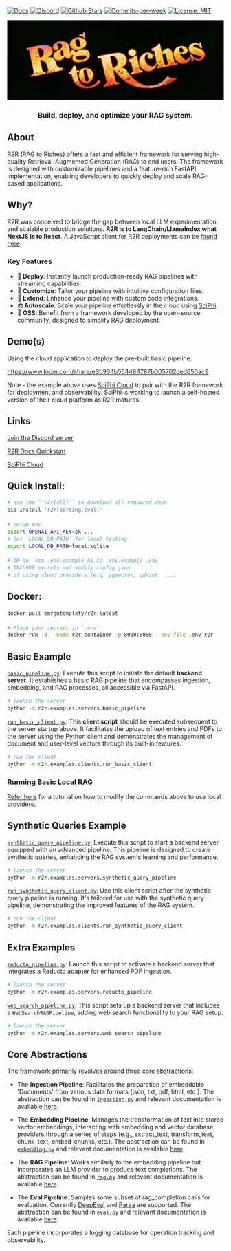 <p align="left">
  <a href="https://r2r-docs.sciphi.ai"><img src="https://img.shields.io/badge/docs.sciphi.ai-3F16E4" alt="Docs"></a>
  <a href="https://discord.gg/p6KqD2kjtB"><img src="https://img.shields.io/discord/1120774652915105934?style=social&logo=discord" alt="Discord"></a>
  <a href="https://github.com/SciPhi-AI"><img src="https://img.shields.io/github/stars/SciPhi-AI/R2R" alt="Github Stars"></a>
  <a href="https://github.com/SciPhi-AI/R2R/pulse"><img src="https://img.shields.io/github/commit-activity/w/SciPhi-AI/R2R" alt="Commits-per-week"></a>
  <a href="https://opensource.org/licenses/MIT"><img src="https://img.shields.io/badge/License-MIT-purple.svg" alt="License: MIT"></a>
</p>

<img src="./docs/pages/r2r.png" alt="Sciphi Framework">
<h3 align="center">
Build, deploy, and optimize your RAG system.
</h3>

## About

R2R (RAG to Riches) offers a fast and efficient framework for serving high-quality Retrieval-Augmented Generation (RAG) to end users. The framework is designed with customizable pipelines and a feature-rich FastAPI implementation, enabling developers to quickly deploy and scale RAG-based applications.


## Why?

R2R was conceived to bridge the gap between local LLM experimentation and scalable production solutions. **R2R is to LangChain/LlamaIndex what NextJS is to React**. A JavaScript client for R2R deployments can be [found here](https://github.com/SciPhi-AI/r2r-js).

### Key Features

- **🚀 Deploy**: Instantly launch production-ready RAG pipelines with streaming capabilities.
- **🧩 Customize**: Tailor your pipeline with intuitive configuration files.
- **🔌 Extend**: Enhance your pipeline with custom code integrations.
- **⚖️ Autoscale**: Scale your pipeline effortlessly in the cloud using [SciPhi](https://app.sciphi.ai/).
- **🤖 OSS**: Benefit from a framework developed by the open-source community, designed to simplify RAG deployment.

## Demo(s)

Using the cloud application to deploy the pre-built basic pipeline:

https://www.loom.com/share/e3b934b554484787b005702ced650ac9

Note - the example above uses [SciPhi Cloud](https://app.sciphi.ai) to pair with the R2R framework for deployment and observability. SciPhi is working to launch a self-hosted version of their cloud platform as R2R matures.

## Links

[Join the Discord server](https://discord.gg/p6KqD2kjtB)

[R2R Docs Quickstart](https://r2r-docs.sciphi.ai/getting-started/quick-install)

[SciPhi Cloud](https://docs.sciphi.ai/)

## Quick Install:

```bash
# use the `'r2r[all]'` to download all required deps
pip install 'r2r[parsing,eval]'

# setup env 
export OPENAI_API_KEY=sk-...
# Set `LOCAL_DB_PATH` for local testing
export LOCAL_DB_PATH=local.sqlite

# OR do `vim .env.example && cp .env.example .env`
# INCLUDE secrets and modify config.json
# if using cloud providers (e.g. pgvector, qdrant, ...)
```

## Docker:

```bash
docker pull emrgntcmplxty/r2r:latest

# Place your secrets in `.env`
docker run -d --name r2r_container -p 8000:8000 --env-file .env r2r
```

## Basic Example

[`basic_pipeline.py`](r2r/examples/servers/basic_pipeline.py): Execute this script to initiate the default **backend server**. It establishes a basic RAG pipeline that encompasses ingestion, embedding, and RAG processes, all accessible via FastAPI.

   ```bash
   # launch the server
   python -m r2r.examples.servers.basic_pipeline
   ```

[`run_basic_client.py`](r2r/examples/clients/run_basic_client.py): This **client script** should be executed subsequent to the server startup above. It facilitates the upload of text entries and PDFs to the server using the Python client and demonstrates the management of document and user-level vectors through its built-in features.

   ```bash
   # run the client
   python -m r2r.examples.clients.run_basic_client
   ```
### Running Basic Local RAG

[Refer here](https://r2r-docs.sciphi.ai/tutorials/local_rag) for a tutorial on how to modify the commands above to use local providers.

## Synthetic Queries Example

[`synthetic_query_pipeline.py`](r2r/examples/servers/synthetic_query_pipeline.py): Execute this script to start a backend server equipped with an advanced pipeline. This pipeline is designed to create synthetic queries, enhancing the RAG system's learning and performance.

   ```bash
   # launch the server
   python -m r2r.examples.servers.synthetic_query_pipeline
   ```

[`run_synthetic_query_client.py`](r2r/examples/clients/run_synthetic_query_client.py): Use this client script after the synthetic query pipeline is running. It's tailored for use with the synthetic query pipeline, demonstrating the improved features of the RAG system.

   ```bash
   # run the client
   python -m r2r.examples.clients.run_synthetic_query_client
   ```

## Extra Examples

[`reducto_pipeline.py`](r2r/examples/servers/reducto_pipeline.py): Launch this script to activate a backend server that integrates a Reducto adapter for enhanced PDF ingestion.

   ```bash
   # launch the server
   python -m r2r.examples.servers.reducto_pipeline
   ```

[`web_search_pipeline.py`](r2r/examples/servers/web_search_pipeline.py): This script sets up a backend server that includes a `WebSearchRAGPipeline`, adding web search functionality to your RAG setup.

   ```bash
   # launch the server
   python -m r2r.examples.servers.web_search_pipeline
   ```

## Core Abstractions

The framework primarily revolves around three core abstractions:

- The **Ingestion Pipeline**: Facilitates the preparation of embeddable 'Documents' from various data formats (json, txt, pdf, html, etc.). The abstraction can be found in [`ingestion.py`](r2r/core/pipelines/ingestion.py) and relevant documentation is available [here](https://r2r-docs.sciphi.ai/deep-dive/ingestion).

- The **Embedding Pipeline**: Manages the transformation of text into stored vector embeddings, interacting with embedding and vector database providers through a series of steps (e.g., extract_text, transform_text, chunk_text, embed_chunks, etc.). The abstraction can be found in [`embedding.py`](r2r/core/pipelines/embedding.py) and relevant documentation is available [here](https://r2r-docs.sciphi.ai/deep-dive/embedding).

- The **RAG Pipeline**: Works similarly to the embedding pipeline but incorporates an LLM provider to produce text completions. The abstraction can be found in [`rag.py`](r2r/core/pipelines/rag.py) and relevant documentation is available [here](https://r2r-docs.sciphi.ai/deep-dive/rag).

- The **Eval Pipeline**: Samples some subset of rag_completion calls for evaluation. Currently [DeepEval](https://github.com/confident-ai/deepeval) and [Parea](https://github.com/parea-ai/parea-sdk-py) are supported. The abstraction can be found in [`eval.py`](r2r/core/pipelines/eval.py) and relevant documentation is available [here](https://r2r-docs.sciphi.ai/deep-dive/eval).

Each pipeline incorporates a logging database for operation tracking and observability.
